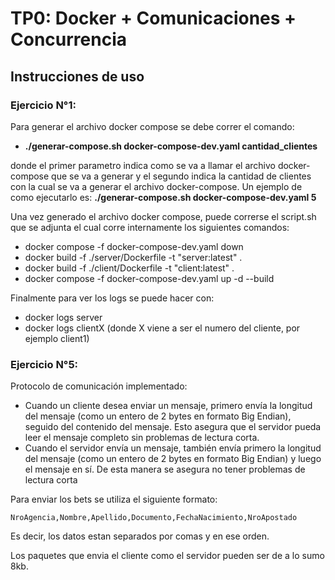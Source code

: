 # TP0: Docker + Comunicaciones + Concurrencia

## Instrucciones de uso
### Ejercicio N°1:

Para generar el archivo docker compose se debe correr el comando: 
* **./generar-compose.sh docker-compose-dev.yaml cantidad_clientes**

donde el primer parametro indica como se va a llamar el archivo docker-compose que se va a generar y el segundo indica la cantidad de clientes con la cual se va a generar el archivo docker-compose. Un ejemplo de como ejecutarlo es: **./generar-compose.sh docker-compose-dev.yaml 5**

Una vez generado el archivo docker compose, puede correrse el script.sh que se adjunta el cual corre internamente los siguientes comandos:
* docker compose -f docker-compose-dev.yaml down
* docker build -f ./server/Dockerfile -t "server:latest" .
* docker build -f ./client/Dockerfile -t "client:latest" .
* docker compose -f docker-compose-dev.yaml up -d --build

Finalmente para ver los logs se puede hacer con:
* docker logs server
* docker logs clientX (donde X viene a ser el numero del cliente, por ejemplo client1)

### Ejercicio N°5:

Protocolo de comunicación implementado:

* Cuando un cliente desea enviar un mensaje, primero envía la longitud del mensaje (como un entero de 2 bytes en formato Big Endian), seguido del contenido del mensaje. Esto asegura que el servidor pueda leer el mensaje completo sin problemas de lectura corta.
* Cuando el servidor envía un mensaje, también envía primero la longitud del mensaje (como un entero de 2 bytes en formato Big Endian) y luego el mensaje en sí. De esta manera se asegura no tener problemas de lectura corta

Para enviar los bets se utiliza el siguiente formato:

    NroAgencia,Nombre,Apellido,Documento,FechaNacimiento,NroApostado

Es decir, los datos estan separados por comas y en ese orden.

Los paquetes que envia el cliente como el servidor pueden ser de a lo sumo 8kb.